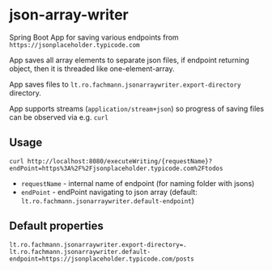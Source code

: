 # json-array-writer

Spring Boot App for saving various endpoints from `https://jsonplaceholder.typicode.com`

App saves all array elements to separate json files, if endpoint returning object, then it is threaded like one-element-array.

App saves files to `lt.ro.fachmann.jsonarraywriter.export-directory` directory.

App supports streams (`application/stream+json`) so progress of saving files can be observed via e.g. `curl`

## Usage

`curl http://localhost:8080/executeWriting/{requestName}?endPoint=https%3A%2F%2Fjsonplaceholder.typicode.com%2Ftodos`

* `requestName` - internal name of endpoint (for naming folder with jsons)
* `endPoint` - endPoint navigating to json array (default: `lt.ro.fachmann.jsonarraywriter.default-endpoint`)

## Default properties

```properties
lt.ro.fachmann.jsonarraywriter.export-directory=.
lt.ro.fachmann.jsonarraywriter.default-endpoint=https://jsonplaceholder.typicode.com/posts
```
